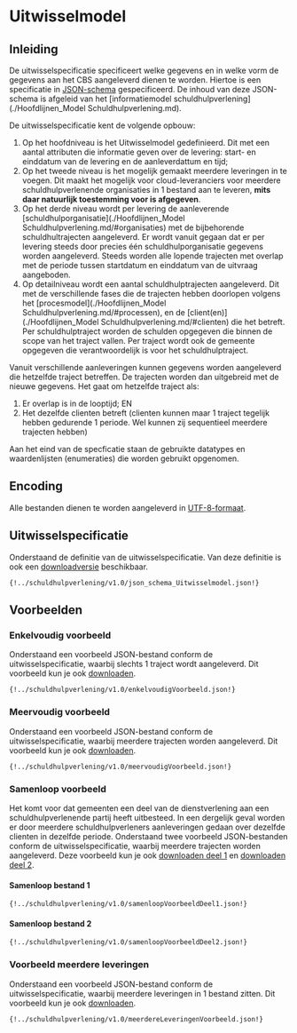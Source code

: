 # Uitwisselmodel

## Inleiding

De uitwisselspecificatie specificeert welke gegevens en in welke vorm de gegevens aan het CBS aangeleverd dienen te worden. Hiertoe is een specificatie in [JSON-schema](https://json-schema.org) gespecificeerd. De inhoud van deze JSON-schema is afgeleid van het [informatiemodel schuldhulpverlening](./Hoofdlijnen_Model Schuldhulpverlening.md). 

De uitwisselspecificatie kent de volgende opbouw: 

1. Op het hoofdniveau is het Uitwisselmodel gedefinieerd. Dit met een aantal attributen die informatie geven over de levering: start- en einddatum van de levering en de aanleverdattum en tijd;
2. Op het tweede niveau is het mogelijk gemaakt meerdere leveringen in te voegen. Dit maakt het mogelijk voor cloud-leveranciers voor meerdere schuldhulpverlenende organisaties in 1 bestand aan te leveren, **mits daar natuurlijk toestemming voor is afgegeven**. 
3. Op het derde niveau wordt per levering de aanleverende [schuldhulporganisatie](./Hoofdlijnen_Model Schuldhulpverlening.md/#organisaties) met de bijbehorende schuldhultrajecten aangeleverd. Er wordt vanuit gegaan dat er per levering steeds door precies één schuldhulporganisatie gegevens worden aangeleverd. Steeds worden alle lopende trajecten met overlap met de periode tussen startdatum en einddatum van de uitvraag aangeboden.
4. Op detailniveau wordt een aantal schuldhulptrajecten aangeleverd. Dit met de verschillende fases die de trajecten hebben doorlopen volgens het [procesmodel](./Hoofdlijnen_Model Schuldhulpverlening.md/#processen), en de [client(en)](./Hoofdlijnen_Model Schuldhulpverlening.md/#clienten) die het betreft. Per schuldhulptraject worden de schulden opgegeven die binnen de scope van het traject vallen. Per traject wordt ook de gemeente opgegeven die verantwoordelijk is voor het schuldhulptraject.

Vanuit verschillende aanleveringen kunnen gegevens worden aangeleverd die hetzelfde traject betreffen. De trajecten worden dan uitgebreid met de nieuwe gegevens. Het gaat om hetzelfde traject als:

1. Er overlap is in de looptijd; EN
2. Het dezelfde clienten betreft (clienten kunnen maar 1 traject tegelijk hebben gedurende 1 periode. Wel kunnen zij sequentieel meerdere trajecten hebben)

Aan het eind van de specficatie staan de gebruikte datatypes en waardenlijsten (enumeraties) die worden gebruikt opgenomen. 

## Encoding

Alle bestanden dienen te worden aangeleverd in [UTF-8-formaat](https://www.forumstandaardisatie.nl/open-standaarden/utf-8). 

## Uitwisselspecificatie

Onderstaand de definitie van de uitwisselspecificatie. Van deze definitie is ook een [downloadversie](https://raw.githubusercontent.com/VNG-Realisatie/ddas/main/v1.0/json_schema_Uitwisselmodel.json) beschikbaar.

```
{!../schuldhulpverlening/v1.0/json_schema_Uitwisselmodel.json!}

```

## Voorbeelden

### Enkelvoudig voorbeeld

Onderstaand een voorbeeld JSON-bestand conform de uitwisselspecificatie, waarbij slechts 1 traject wordt aangeleverd. Dit voorbeeld kun je ook [downloaden](https://raw.githubusercontent.com/VNG-Realisatie/ddas/main/v1.0/enkelvoudigVoorbeeld.json).

```
{!../schuldhulpverlening/v1.0/enkelvoudigVoorbeeld.json!}

```

### Meervoudig voorbeeld

Onderstaand een voorbeeld JSON-bestand conform de uitwisselspecificatie, waarbij meerdere trajecten worden aangeleverd. Dit voorbeeld kun je ook [downloaden](https://raw.githubusercontent.com/VNG-Realisatie/ddas/main/v1.0/meervoudigVoorbeeld.json).

```
{!../schuldhulpverlening/v1.0/meervoudigVoorbeeld.json!}

```

### Samenloop voorbeeld

Het komt voor dat gemeenten een deel van de dienstverlening aan een schuldhulpverlenende partij heeft uitbesteed. In een dergelijk geval worden er door meerdere schuldhulpverleners aanleveringen gedaan over dezelfde clienten in dezelfde periode. Onderstaand twee voorbeeld JSON-bestanden conform de uitwisselspecificatie, waarbij meerdere trajecten worden aangeleverd. Deze voorbeeld kun je ook [downloaden deel 1](https://raw.githubusercontent.com/VNG-Realisatie/ddas/main/v1.0/samenloopVoorbeeldDeel1.json) en [downloaden deel 2](https://raw.githubusercontent.com/VNG-Realisatie/ddas/main/v1.0/samenloopVoorbeeldDeel2.json).

#### Samenloop bestand 1
```
{!../schuldhulpverlening/v1.0/samenloopVoorbeeldDeel1.json!}

```

#### Samenloop bestand 2

```
{!../schuldhulpverlening/v1.0/samenloopVoorbeeldDeel2.json!}

```

### Voorbeeld meerdere leveringen

Onderstaand een voorbeeld JSON-bestand conform de uitwisselspecificatie, waarbij meerdere leveringen in 1 bestand zitten. Dit voorbeeld kun je ook [downloaden](https://raw.githubusercontent.com/VNG-Realisatie/ddas/main/v1.0/meerdereLeveringenVoorbeeld.json).

```
{!../schuldhulpverlening/v1.0/meerdereLeveringenVoorbeeld.json!}

```
